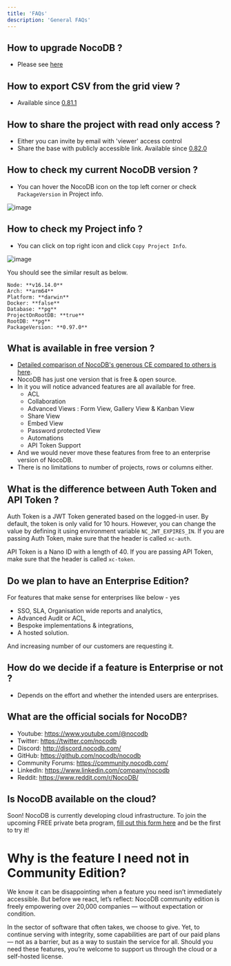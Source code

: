 ```yaml
---
title: 'FAQs'
description: 'General FAQs'
---
```


## How to upgrade NocoDB ?

- Please see [here](https://docs.nocodb.com/getting-started/upgrading) 

## How to export CSV from the grid view ?

- Available since [0.81.1](https://github.com/nocodb/nocodb/releases/tag/0.81.1)

## How to share the project with read only access ?

- Either you can invite by email with 'viewer' access control
- Share the base with publicly accessible link. Available since [0.82.0](https://github.com/nocodb/nocodb/releases/tag/0.82.0) 

## How to check my current NocoDB version ? 

- You can hover the NocoDB icon on the top left corner or check ``PackageVersion`` in Project info.

![image](https://user-images.githubusercontent.com/35857179/192435277-1b1715b9-5885-4e15-861f-4f95bb60294b.png)

## How to check my Project info ?

- You can click on top right icon and click ``Copy Project Info``.

![image](https://user-images.githubusercontent.com/35857179/192435381-e01013b1-7f87-4d3f-b443-420e685f8c41.png)

You should see the similar result as below.

```
Node: **v16.14.0**
Arch: **arm64**
Platform: **darwin**
Docker: **false**
Database: **pg**
ProjectOnRootDB: **true**
RootDB: **pg**
PackageVersion: **0.97.0**
```

## What is available in free version ?
- [Detailed comparison of NocoDB's generous CE compared to others is here](https://github.com/orgs/nocodb/projects/13).
- NocoDB has just one version that is free & open source.
- In it you will notice advanced features are all available for free.
    - ACL
    - Collaboration
    - Advanced Views : Form View, Gallery View & Kanban View
    - Share View
    - Embed View 
    - Password protected View
    - Automations
    - API Token Support
- And we would never move these features from free to an enterprise version of NocoDB.
- There is no limitations to number of projects, rows or columns either.

## What is the difference between Auth Token and API Token ?

Auth Token is a JWT Token generated based on the logged-in user. By default, the token is only valid for 10 hours. However, you can change the value by defining it using environment variable `NC_JWT_EXPIRES_IN`. If you are passing Auth Token, make sure that the header is called `xc-auth`.

API Token is a Nano ID with a length of 40. If you are passing API Token, make sure that the header is called `xc-token`.

## Do we plan to have an Enterprise Edition?
For features that make sense for enterprises like below - yes 
- SSO, SLA, Organisation wide reports and analytics, 
- Advanced Audit or ACL,  
- Bespoke implementations & integrations,
- A hosted solution.
   
And increasing number of our customers are requesting it.  

## How do we decide if a feature is Enterprise or not ?

- Depends on the effort and whether the intended users are enterprises.
 
## What are the official socials for NocoDB?

- Youtube: https://www.youtube.com/@nocodb
- Twitter: https://twitter.com/nocodb
- Discord: http://discord.nocodb.com/
- GitHub: https://github.com/nocodb/nocodb
- Community Forums: https://community.nocodb.com/
- LinkedIn: https://www.linkedin.com/company/nocodb
- Reddit: https://www.reddit.com/r/NocoDB/

## Is NocoDB available on the cloud?

Soon! NocoDB is currently developing cloud infrastructure.
To join the upcoming FREE private beta program, [fill out this form here](https://docs.google.com/forms/d/e/1FAIpQLSfKLe8Rcrq0uo2_jM5W1kbVBbzDiQ3IvlP8Iov61FTekVAvzA/viewform) and be the first to try it!

# Why is the feature I need not in Community Edition?
We know it can be disappointing when a feature you need isn’t immediately accessible.
But before we react, let’s reflect: NocoDB community edition is freely empowering over 20,000 companies — without expectation or condition.

In the sector of software that often takes, we choose to give. Yet, to continue serving with integrity, 
some capabilities are part of our paid plans — not as a barrier, but as a way to sustain the service for all.
Should you need these features, you’re welcome to support us through the cloud or a self-hosted license.